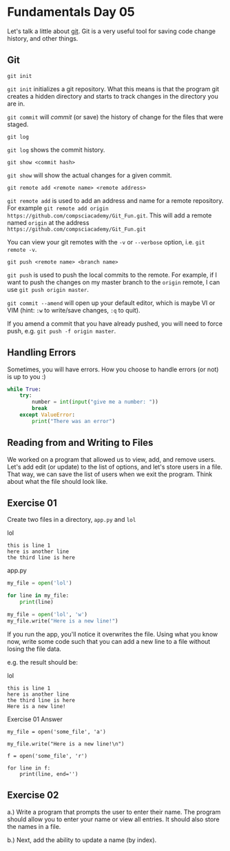 # Fundamentals Day 05  

Let's talk a little about [git](https://git-scm.com/docs). Git is a very useful tool for saving code change history, and other things.  

## Git

```
git init
```

`git init` initializes a git repository. What this means is that the program git creates a hidden directory and starts to track changes in the directory you are in.


`git commit` will _commit_ (or save) the history of change for the files that were staged.

```
git log
```
`git log` shows the commit history.

```
git show <commit hash>
```
`git show` will show the actual changes for a given commit.

```
git remote add <remote name> <remote address>
```
`git remote add` is used to add an address and name for a remote repository. For example `git remote add origin https://github.com/compsciacademy/Git_Fun.git`. This will add a remote named `origin` at the address `https://github.com/compsciacademy/Git_Fun.git`

You can view your git remotes with the `-v` or `--verbose` option, i.e. `git remote -v`.

```
git push <remote name> <branch name>
```

`git push` is used to push the local commits to the remote. For example, if I want to push the changes on my master branch to the `origin` remote, I can use `git push origin master`.

`git commit --amend` will open up your default editor, which is maybe VI or VIM (hint: `:w` to write/save changes, `:q` to quit).

If you amend a commit that you have already pushed, you will need to force push, e.g. `git push -f origin master`.

## Handling Errors

Sometimes, you will have errors. How you choose to handle errors (or not) is up to you :)

```python
while True:
    try:
        number = int(input("give me a number: "))
        break
    except ValueError:
        print("There was an error")

```

## Reading from and Writing to Files  
  
We worked on a program that allowed us to view, add, and remove users. Let's add edit (or update) to the list of options, and let's store users in a file. That way, we can save the list of users when we exit the program. Think about what the file should look like.


## Exercise 01

Create two files in a directory, `app.py` and `lol`

lol
```
this is line 1
here is another line
the third line is here

```

app.py
```python
my_file = open('lol')

for line in my_file:
    print(line)

my_file = open('lol', 'w')
my_file.write("Here is a new line!")
```

If you run the app, you'll notice it overwrites the file. Using what you know now, write some code such that you can add a new line to a file without losing the file data.

e.g. the result should be:

lol
```
this is line 1
here is another line
the third line is here
Here is a new line!

```

Exercise 01 Answer
```
my_file = open('some_file', 'a')

my_file.write("Here is a new line!\n")

f = open('some_file', 'r')

for line in f:
    print(line, end='')

```

## Exercise 02

a.) Write a program that prompts the user to enter their name. The program should allow you to enter your name or view all entries. It should also store the names in a file.

b.) Next, add the ability to update a name (by index).
